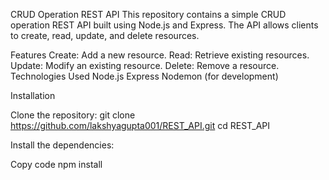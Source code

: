 CRUD Operation REST API
This repository contains a simple CRUD operation REST API built using Node.js and Express. The API allows clients to create, read, update, and delete resources.

Features
Create: Add a new resource.
Read: Retrieve existing resources.
Update: Modify an existing resource.
Delete: Remove a resource.
Technologies Used
Node.js
Express
Nodemon (for development)

Installation

Clone the repository:
git clone https://github.com/lakshyagupta001/REST_API.git
cd REST_API

Install the dependencies:

Copy code
npm install